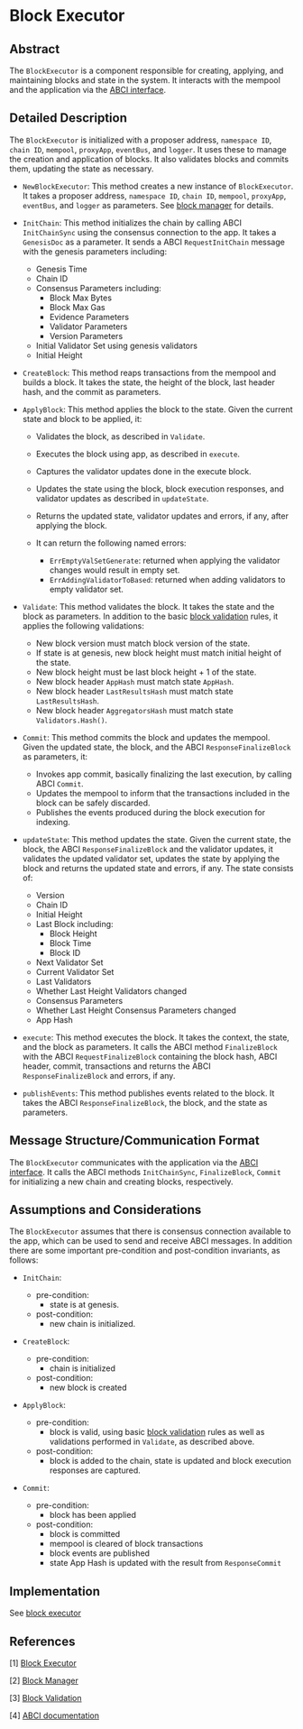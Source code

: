 # Block Executor

## Abstract

The `BlockExecutor` is a component responsible for creating, applying, and maintaining blocks and state in the system. It interacts with the mempool and the application via the [ABCI interface].

## Detailed Description

The `BlockExecutor` is initialized with a proposer address, `namespace ID`, `chain ID`, `mempool`, `proxyApp`, `eventBus`, and `logger`. It uses these to manage the creation and application of blocks. It also validates blocks and commits them, updating the state as necessary.

- `NewBlockExecutor`: This method creates a new instance of `BlockExecutor`. It takes a proposer address, `namespace ID`, `chain ID`, `mempool`, `proxyApp`, `eventBus`, and `logger` as parameters. See [block manager] for details.

- `InitChain`: This method initializes the chain by calling ABCI `InitChainSync` using the consensus connection to the app. It takes a `GenesisDoc` as a parameter. It sends a ABCI `RequestInitChain` message with the genesis parameters including:
  - Genesis Time
  - Chain ID
  - Consensus Parameters including:
    - Block Max Bytes
    - Block Max Gas
    - Evidence Parameters
    - Validator Parameters
    - Version Parameters
  - Initial Validator Set using genesis validators
  - Initial Height

- `CreateBlock`: This method reaps transactions from the mempool and builds a block. It takes the state, the height of the block, last header hash, and the commit as parameters.

- `ApplyBlock`: This method applies the block to the state. Given the current state and block to be applied, it:
  - Validates the block, as described in `Validate`.
  - Executes the block using app, as described in `execute`.
  - Captures the validator updates done in the execute block.
  - Updates the state using the block, block execution responses, and validator updates as described in `updateState`.
  - Returns the updated state, validator updates and errors, if any, after applying the block.
  - It can return the following named errors:

    - `ErrEmptyValSetGenerate`: returned when applying the validator changes would result in empty set.
    - `ErrAddingValidatorToBased`: returned when adding validators to empty validator set.

- `Validate`: This method validates the block. It takes the state and the block as parameters. In addition to the basic [block validation] rules, it applies the following validations:

  - New block version must match block version of the state.
  - If state is at genesis, new block height must match initial height of the state.
  - New block height must be last block height + 1 of the state.
  - New block header `AppHash` must match state `AppHash`.
  - New block header `LastResultsHash` must match state `LastResultsHash`.
  - New block header `AggregatorsHash` must match state `Validators.Hash()`.

- `Commit`: This method commits the block and updates the mempool. Given the updated state, the block, and the ABCI `ResponseFinalizeBlock` as parameters, it:
  - Invokes app commit, basically finalizing the last execution, by  calling ABCI `Commit`.
  - Updates the mempool to inform that the transactions included in the block can be safely discarded.
  - Publishes the events produced during the block execution for indexing.

- `updateState`: This method updates the state. Given the current state, the block, the ABCI `ResponseFinalizeBlock` and the validator updates, it validates the updated validator set, updates the state by applying the block and returns the updated state and errors, if any. The state consists of:
  - Version
  - Chain ID
  - Initial Height
  - Last Block including:
    - Block Height
    - Block Time
    - Block ID
  - Next Validator Set
  - Current Validator Set
  - Last Validators
  - Whether Last Height Validators changed
  - Consensus Parameters
  - Whether Last Height Consensus Parameters changed
  - App Hash

- `execute`: This method executes the block. It takes the context, the state, and the block as parameters. It calls the ABCI method `FinalizeBlock` with the ABCI `RequestFinalizeBlock` containing the block hash, ABCI header, commit, transactions and returns the ABCI `ResponseFinalizeBlock` and errors, if any.

- `publishEvents`: This method publishes events related to the block. It takes the ABCI `ResponseFinalizeBlock`, the block, and the state as parameters.

## Message Structure/Communication Format

The `BlockExecutor` communicates with the application via the [ABCI interface]. It calls the ABCI methods `InitChainSync`, `FinalizeBlock`, `Commit` for initializing a new chain and creating blocks, respectively.

## Assumptions and Considerations

The `BlockExecutor` assumes that there is consensus connection available to the app, which can be used to send and receive ABCI messages. In addition there are some important pre-condition and post-condition invariants, as follows:

- `InitChain`:
  - pre-condition:
    - state is at genesis.
  - post-condition:
    - new chain is initialized.

- `CreateBlock`:
  - pre-condition:
    - chain is initialized
  - post-condition:
    - new block is created

- `ApplyBlock`:
  - pre-condition:
    - block is valid, using basic [block validation] rules as well as validations performed in `Validate`, as described above.
  - post-condition:
    - block is added to the chain, state is updated and block execution responses are captured.

- `Commit`:
  - pre-condition:
    - block has been applied
  - post-condition:
    - block is committed
    - mempool is cleared of block transactions
    - block events are published
    - state App Hash is updated with the result from `ResponseCommit`

## Implementation

See [block executor]

## References

[1] [Block Executor][block executor]

[2] [Block Manager][block manager]

[3] [Block Validation][block validation]

[4] [ABCI documentation][ABCI interface]

[block executor]: https://github.com/rollkit/rollkit/blob/v0.11.x/state/executor.go
[block manager]: https://github.com/rollkit/rollkit/blob/v0.11.x/block/block-manager.md
[block validation]: https://github.com/rollkit/rollkit/blob/v0.11.x/types/block_spec.md
[ABCI interface]: https://github.com/cometbft/cometbft/blob/main/spec/abci/abci%2B%2B_basic_concepts.md
